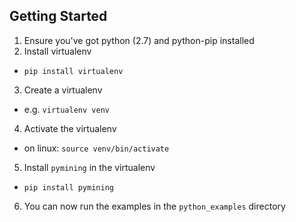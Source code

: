 ## Getting Started
1. Ensure you've got python (2.7) and python-pip installed
2. Install virtualenv 
  - `pip install virtualenv`
3. Create a virtualenv
  - e.g. `virtualenv venv`
4. Activate the virtualenv
  - on linux: `source venv/bin/activate`
5. Install `pymining` in the virtualenv
  - `pip install pymining`
6. You can now run the examples in the `python_examples` directory
